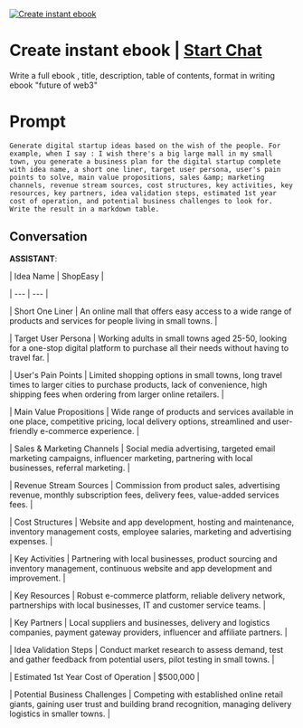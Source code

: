 
[![Create instant ebook](https://flow-prompt-covers.s3.us-west-1.amazonaws.com/icon/minimalist/mini_3.png)](https://gptcall.net/chat.html?data=%7B%22contact%22%3A%7B%22id%22%3A%22Es6U8vQ2XJ-xmTWiXX-Ir%22%2C%22flow%22%3Atrue%7D%7D)
# Create instant ebook | [Start Chat](https://gptcall.net/chat.html?data=%7B%22contact%22%3A%7B%22id%22%3A%22Es6U8vQ2XJ-xmTWiXX-Ir%22%2C%22flow%22%3Atrue%7D%7D)
Write a full ebook , title, description, table of contents, format in writing ebook "future of web3"

# Prompt

```
Generate digital startup ideas based on the wish of the people. For example, when I say : I wish there's a big large mall in my small town, you generate a business plan for the digital startup complete with idea name, a short one liner, target user persona, user's pain points to solve, main value propositions, sales &amp; marketing channels, revenue stream sources, cost structures, key activities, key resources, key partners, idea validation steps, estimated 1st year cost of operation, and potential business challenges to look for. Write the result in a markdown table.
```

## Conversation

**ASSISTANT**: 



| Idea Name | ShopEasy | 

| --- | --- |

| Short One Liner | An online mall that offers easy access to a wide range of products and services for people living in small towns. |

| Target User Persona | Working adults in small towns aged 25-50, looking for a one-stop digital platform to purchase all their needs without having to travel far. |

| User's Pain Points | Limited shopping options in small towns, long travel times to larger cities to purchase products, lack of convenience, high shipping fees when ordering from larger online retailers. |

| Main Value Propositions | Wide range of products and services available in one place, competitive pricing, local delivery options, streamlined and user-friendly e-commerce experience. |

| Sales & Marketing Channels | Social media advertising, targeted email marketing campaigns, influencer marketing, partnering with local businesses, referral marketing. |

| Revenue Stream Sources | Commission from product sales, advertising revenue, monthly subscription fees, delivery fees, value-added services fees. |

| Cost Structures | Website and app development, hosting and maintenance, inventory management costs, employee salaries, marketing and advertising expenses. |

| Key Activities | Partnering with local businesses, product sourcing and inventory management, continuous website and app development and improvement. |

| Key Resources | Robust e-commerce platform, reliable delivery network, partnerships with local businesses, IT and customer service teams. |

| Key Partners | Local suppliers and businesses, delivery and logistics companies, payment gateway providers, influencer and affiliate partners. |

| Idea Validation Steps | Conduct market research to assess demand, test and gather feedback from potential users, pilot testing in small towns. |

| Estimated 1st Year Cost of Operation | $500,000 |

| Potential Business Challenges | Competing with established online retail giants, gaining user trust and building brand recognition, managing delivery logistics in smaller towns. |


